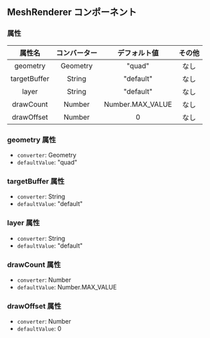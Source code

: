 ## MeshRenderer コンポーネント
<!-- EDIT HERE(@Component)-->
<!-- /EDIT HERE-->
### 属性
<!-- DO NOT EDIT -->
<!-- ATTRS -->
| 属性名 | コンバーター | デフォルト値 | その他 |
|:------:|:------:|:------:|:------:|
| geometry | Geometry | "quad" | なし |
| targetBuffer | String | "default" | なし |
| layer | String | "default" | なし |
| drawCount | Number | Number.MAX_VALUE | なし |
| drawOffset | Number | 0 | なし |

<!-- /ATTRS -->
<!-- /DO NOT EDIT -->
### geometry 属性

 * `converter`: Geometry
 * `defaultValue`: "quad"

<!-- EDIT HERE(geometry)-->
<!-- /EDIT HERE-->
### targetBuffer 属性

 * `converter`: String
 * `defaultValue`: "default"

<!-- EDIT HERE(targetBuffer)-->
<!-- /EDIT HERE-->
### layer 属性

 * `converter`: String
 * `defaultValue`: "default"

<!-- EDIT HERE(layer)-->
<!-- /EDIT HERE-->
### drawCount 属性

 * `converter`: Number
 * `defaultValue`: Number.MAX_VALUE

<!-- EDIT HERE(drawCount)-->
<!-- /EDIT HERE-->
### drawOffset 属性

 * `converter`: Number
 * `defaultValue`: 0

<!-- EDIT HERE(drawOffset)-->
<!-- /EDIT HERE-->
